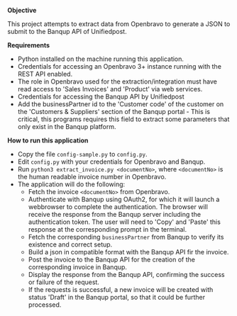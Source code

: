 **Objective**

This project attempts to extract data from Openbravo to generate a JSON to submit
to the Banqup API of Unifiedpost.

**Requirements**
* Python installed on the machine running this application.
* Credentials for accessing an Openbravo 3+ instance running with the REST API enabled.
* The role in Openbravo used for the extraction/integration must have read access to 'Sales Invoices' and 'Product' via web services. 
* Credentials for accessing the Banqup API by Unifiedpost
* Add the businessPartner id to the 'Customer code' of the customer on the 'Customers & Suppliers' section of the Banqup portal - This is critical, this programs requires this field to extract some parameters that only exist in the Banqup platform.

**How to run this application**

* Copy the file `config-sample.py` to `config.py`.
* Edit `config.py` with your credentials for Openbravo and Banqup.
* Run `python3 extract_invoice.py <documentNo>`, where `<documentNo>` is the human readable invoice number in Openbravo.
* The application will do the following:
  * Fetch the invoice `<documentNo>` from Openbravo.
  * Authenticate with Banqup using OAuth2, for which it will launch a webbrowser to complete the authentication. The browser will receive the response from the Banqup server including the authentication token. The user will need to 'Copy' and 'Paste' this response at the corresponding prompt in the terminal.
  * Fetch the corresponding `businessPartner` from Banqup to verify its existence and correct setup.
  * Build a json in compatible format with the Banqup API fir the invoice.
  * Post the invoice to the Banqup API for the creation of the corresponding invoice in Banqup.
  * Display the response from the Banqup API, confirming the success or failure of the request.
  * If the requests is successful, a new invoice will be created with status 'Draft' in the Banqup portal, so that it could be further processed.
